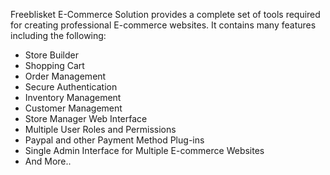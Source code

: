 Freeblisket E-Commerce Solution provides a complete set of tools
required for creating professional E-commerce websites. It contains
many features including the following: <br>
<ul>
<li>Store Builder </li>
<li>Shopping Cart </li>
<li>Order Management </li>
<li>Secure Authentication </li>
<li>Inventory Management </li>
<li>Customer Management </li>
<li>Store Manager Web Interface </li>
<li>Multiple User Roles and Permissions </li>
<li>Paypal and other Payment Method Plug-ins</li>
<li>Single Admin Interface for Multiple E-commerce Websites </li>
<li>And More..</li>
</ul>